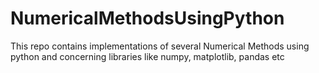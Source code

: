 # NumericalMethodsUsingPython
This repo contains implementations of several Numerical Methods using python and concerning libraries like numpy, matplotlib, pandas etc
